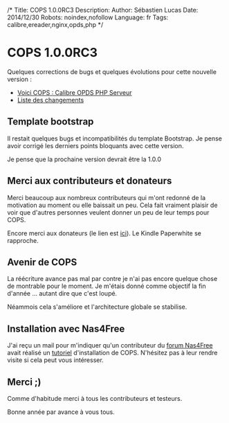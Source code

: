 /*
Title: COPS 1.0.0RC3
Description: 
Author: Sébastien Lucas
Date: 2014/12/30
Robots: noindex,nofollow
Language: fr
Tags: calibre,ereader,nginx,opds,php
*/
# COPS 1.0.0RC3

Quelques corrections de bugs et quelques évolutions pour cette nouvelle version :

* [Voici COPS : Calibre OPDS PHP Serveur](/fr/oss/calibre-opds-php-server)
* [Liste des changements](/fr/oss/calibre-opds-php-server-changelog)

## Template bootstrap

Il restait quelques bugs et incompatibilités du template Bootstrap. Je pense avoir corrigé les derniers points bloquants avec cette version.

Je pense que la prochaine version devrait être la 1.0.0

## Merci aux contributeurs et donateurs

Merci beaucoup aux nombreux contributeurs qui m'ont redonné de la motivation au moment ou elle baissait un peu. Cela fait vraiment plaisir de voir que d'autres personnes veulent donner un peu de leur temps pour COPS.

Encore merci aux donateurs (le lien est [ici](/fr/oss/calibre-opds-php-server)). Le Kindle Paperwhite se rapproche.

## Avenir de COPS

La réécriture avance pas mal par contre je n'ai pas encore quelque chose de montrable pour le moment. Je m'étais donné comme objectif la fin d'année ... autant dire que c'est loupé.

Néammois cela s'améliore et l'architecture globale se stabilise.

## Installation avec Nas4Free

J'ai reçu un mail pour m'indiquer qu'un contributeur du [forum Nas4Free]() avait réalisé un [tutoriel](http://forums.nas4free.org/viewtopic.php?f=94&t=7922) d'installation de COPS. N'hésitez pas à leur rendre visite si cela peut vous intéresser.

## Merci ;)

Comme d'habitude merci à tous les contributeurs et testeurs.

Bonne année par avance à vous tous.
